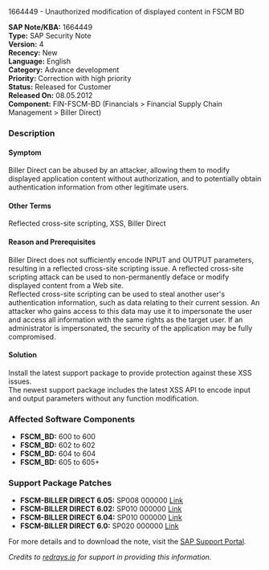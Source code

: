 1664449 - Unauthorized modification of displayed content in FSCM BD

**SAP Note/KBA:** 1664449  
**Type:** SAP Security Note  
**Version:** 4  
**Recency:** New  
**Language:** English  
**Category:** Advance development  
**Priority:** Correction with high priority  
**Status:** Released for Customer  
**Released On:** 08.05.2012  
**Component:** FIN-FSCM-BD (Financials > Financial Supply Chain Management > Biller Direct)  

### Description

#### Symptom
Biller Direct can be abused by an attacker, allowing them to modify displayed application content without authorization, and to potentially obtain authentication information from other legitimate users.

#### Other Terms
Reflected cross-site scripting, XSS, Biller Direct

#### Reason and Prerequisites
Biller Direct does not sufficiently encode INPUT and OUTPUT parameters, resulting in a reflected cross-site scripting issue. A reflected cross-site scripting attack can be used to non-permanently deface or modify displayed content from a Web site.  
Reflected cross-site scripting can be used to steal another user's authentication information, such as data relating to their current session. An attacker who gains access to this data may use it to impersonate the user and access all information with the same rights as the target user. If an administrator is impersonated, the security of the application may be fully compromised.

#### Solution
Install the latest support package to provide protection against these XSS issues.  
The newest support package includes the latest XSS API to encode input and output parameters without any function modification.

### Affected Software Components
- **FSCM_BD:** 600 to 600
- **FSCM_BD:** 602 to 602
- **FSCM_BD:** 604 to 604
- **FSCM_BD:** 605 to 605+

### Support Package Patches
- **FSCM-BILLER DIRECT 6.05:** SP008 000000 [Link](https://userapps.support.sap.com/sap/support/swdc/notes?cvnr=01200314690200010462&support_package=SP008&patch_level=000000)
- **FSCM-BILLER DIRECT 6.02:** SP010 000000 [Link](https://userapps.support.sap.com/sap/support/swdc/notes?cvnr=01200615320200009291&support_package=SP010&patch_level=000000)
- **FSCM-BILLER DIRECT 6.04:** SP010 000000 [Link](https://userapps.support.sap.com/sap/support/swdc/notes?cvnr=01200314690200006760&support_package=SP010&patch_level=000000)
- **FSCM-BILLER DIRECT 6.0:** SP020 000000 [Link](https://userapps.support.sap.com/sap/support/swdc/notes?cvnr=01200314690200004671&support_package=SP020&patch_level=000000)

For more details and to download the note, visit the [SAP Support Portal](https://me.sap.com/notes/1664449).

*Credits to [redrays.io](https://redrays.io) for support in providing this information.*